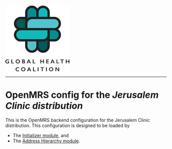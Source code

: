 ![alt tag](readme/ghc-logo-200x205.png)

-----

# OpenMRS config for the _Jerusalem Clinic distribution_

This is the OpenMRS backend configuration for the Jerusalem Clinic distribution.
This configuration is designed to be loaded by
- The [Initializer module](https://github.com/mekomsolutions/openmrs-module-initializer), and
- The [Address Hierarchy module](https://github.com/openmrs/openmrs-module-addresshierarchy). 